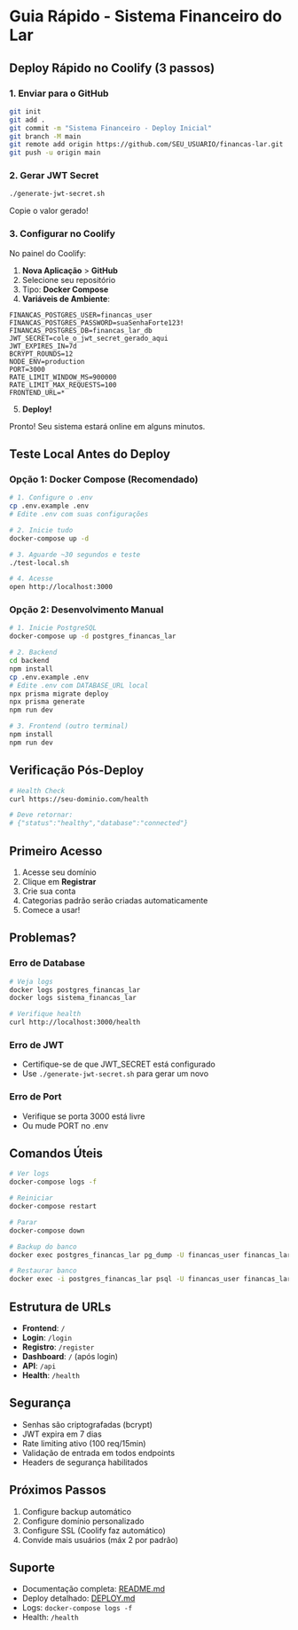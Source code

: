 # Guia Rápido - Sistema Financeiro do Lar

## Deploy Rápido no Coolify (3 passos)

### 1. Enviar para o GitHub

```bash
git init
git add .
git commit -m "Sistema Financeiro - Deploy Inicial"
git branch -M main
git remote add origin https://github.com/SEU_USUARIO/financas-lar.git
git push -u origin main
```

### 2. Gerar JWT Secret

```bash
./generate-jwt-secret.sh
```

Copie o valor gerado!

### 3. Configurar no Coolify

No painel do Coolify:

1. **Nova Aplicação** > **GitHub**
2. Selecione seu repositório
3. Tipo: **Docker Compose**
4. **Variáveis de Ambiente**:

```env
FINANCAS_POSTGRES_USER=financas_user
FINANCAS_POSTGRES_PASSWORD=suaSenhaForte123!
FINANCAS_POSTGRES_DB=financas_lar_db
JWT_SECRET=cole_o_jwt_secret_gerado_aqui
JWT_EXPIRES_IN=7d
BCRYPT_ROUNDS=12
NODE_ENV=production
PORT=3000
RATE_LIMIT_WINDOW_MS=900000
RATE_LIMIT_MAX_REQUESTS=100
FRONTEND_URL=*
```

5. **Deploy!**

Pronto! Seu sistema estará online em alguns minutos.

## Teste Local Antes do Deploy

### Opção 1: Docker Compose (Recomendado)

```bash
# 1. Configure o .env
cp .env.example .env
# Edite .env com suas configurações

# 2. Inicie tudo
docker-compose up -d

# 3. Aguarde ~30 segundos e teste
./test-local.sh

# 4. Acesse
open http://localhost:3000
```

### Opção 2: Desenvolvimento Manual

```bash
# 1. Inicie PostgreSQL
docker-compose up -d postgres_financas_lar

# 2. Backend
cd backend
npm install
cp .env.example .env
# Edite .env com DATABASE_URL local
npx prisma migrate deploy
npx prisma generate
npm run dev

# 3. Frontend (outro terminal)
npm install
npm run dev
```

## Verificação Pós-Deploy

```bash
# Health Check
curl https://seu-dominio.com/health

# Deve retornar:
# {"status":"healthy","database":"connected"}
```

## Primeiro Acesso

1. Acesse seu domínio
2. Clique em **Registrar**
3. Crie sua conta
4. Categorias padrão serão criadas automaticamente
5. Comece a usar!

## Problemas?

### Erro de Database

```bash
# Veja logs
docker logs postgres_financas_lar
docker logs sistema_financas_lar

# Verifique health
curl http://localhost:3000/health
```

### Erro de JWT

- Certifique-se de que JWT_SECRET está configurado
- Use `./generate-jwt-secret.sh` para gerar um novo

### Erro de Port

- Verifique se porta 3000 está livre
- Ou mude PORT no .env

## Comandos Úteis

```bash
# Ver logs
docker-compose logs -f

# Reiniciar
docker-compose restart

# Parar
docker-compose down

# Backup do banco
docker exec postgres_financas_lar pg_dump -U financas_user financas_lar_db > backup.sql

# Restaurar banco
docker exec -i postgres_financas_lar psql -U financas_user financas_lar_db < backup.sql
```

## Estrutura de URLs

- **Frontend**: `/`
- **Login**: `/login`
- **Registro**: `/register`
- **Dashboard**: `/` (após login)
- **API**: `/api`
- **Health**: `/health`

## Segurança

- Senhas são criptografadas (bcrypt)
- JWT expira em 7 dias
- Rate limiting ativo (100 req/15min)
- Validação de entrada em todos endpoints
- Headers de segurança habilitados

## Próximos Passos

1. Configure backup automático
2. Configure domínio personalizado
3. Configure SSL (Coolify faz automático)
4. Convide mais usuários (máx 2 por padrão)

## Suporte

- Documentação completa: [README.md](./README.md)
- Deploy detalhado: [DEPLOY.md](./DEPLOY.md)
- Logs: `docker-compose logs -f`
- Health: `/health`
